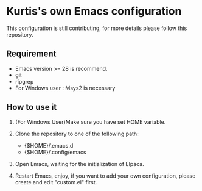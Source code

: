 # Kurtis's own Emacs configuration

This configuration is still contributing, for more details please follow this repository.

## Requirement

- Emacs version >= 28 is recommend.
- git
- ripgrep
- For Windows user : Msys2 is necessary

## How to use it

1. (For Windows User)Make sure you have set HOME variable.
2. Clone the repository to one of the following path: 
   - {$HOME}/.emacs.d
   - {$HOME}/.config/emacs

3. Open Emacs, waiting for the initialization of Elpaca.

4. Restart Emacs, enjoy, if you want to add your own configuration, please create and edit "custom.el" first.